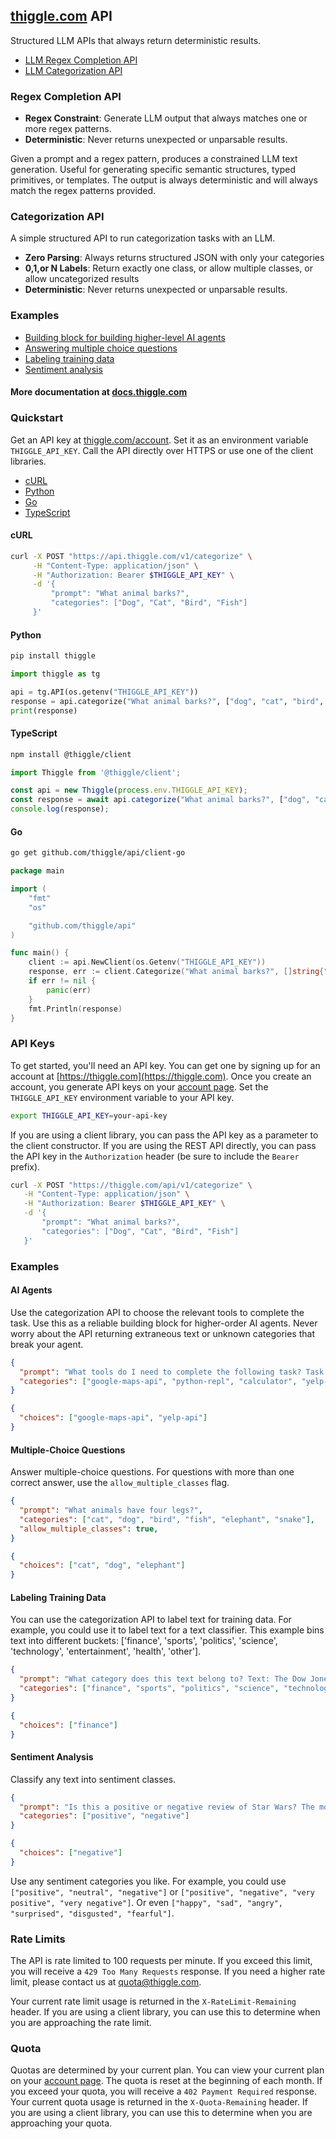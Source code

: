 ## [thiggle.com](https://thiggle.com) API

Structured LLM APIs that always return deterministic results.

- [LLM Regex Completion API](#regex-completion-api)
- [LLM Categorization API](#categorization-api)

### Regex Completion API

* **Regex Constraint**: Generate LLM output that always matches one or more regex patterns.
* **Deterministic**: Never returns unexpected or unparsable results.

Given a prompt and a regex pattern, produces a constrained LLM text generation. Useful for generating specific semantic structures, typed primitives, or templates. The output is always deterministic and will always match the regex patterns provided.

### Categorization API


A simple structured API to run categorization tasks with an LLM. 

* **Zero Parsing**: Always returns structured JSON with only your categories
* **0,1,or N Labels**: Return exactly one class, or allow multiple classes, or allow uncategorized results
* **Deterministic**: Never returns unexpected or unparsable results.

### Examples

* [Building block for building higher-level AI agents](#ai-agents)
* [Answering multiple choice questions](#multiple-choice-questions)
* [Labeling training data](#labeling-training-data)
* [Sentiment analysis](#sentiment-analysis)

#### More documentation at [docs.thiggle.com](https://docs.thiggle.com)

### Quickstart

Get an API key at [thiggle.com/account](https://thiggle.com/account). Set it as an environment variable `THIGGLE_API_KEY`. Call the API directly over HTTPS or use one of the client libraries.

* [cURL](#curl)
* [Python](#python)
* [Go](#go)
* [TypeScript](#typescript)

#### cURL
```bash
curl -X POST "https://api.thiggle.com/v1/categorize" \
     -H "Content-Type: application/json" \
     -H "Authorization: Bearer $THIGGLE_API_KEY" \
     -d '{
         "prompt": "What animal barks?",
         "categories": ["Dog", "Cat", "Bird", "Fish"]
     }'
```

#### Python
```bash
pip install thiggle
```
```python
import thiggle as tg

api = tg.API(os.getenv("THIGGLE_API_KEY"))
response = api.categorize("What animal barks?", ["dog", "cat", "bird", "fish"])
print(response)
```

#### TypeScript
```bash
npm install @thiggle/client
```
```typescript
import Thiggle from '@thiggle/client';

const api = new Thiggle(process.env.THIGGLE_API_KEY);
const response = await api.categorize("What animal barks?", ["dog", "cat", "bird", "fish"]);
console.log(response);
```

#### Go
```bash
go get github.com/thiggle/api/client-go
```
```go
package main

import (
    "fmt"
    "os"

    "github.com/thiggle/api"
)

func main() {
    client := api.NewClient(os.Getenv("THIGGLE_API_KEY"))
    response, err := client.Categorize("What animal barks?", []string{"dog", "cat", "bird", "fish"})
    if err != nil {
        panic(err)
    }
    fmt.Println(response)
}
```

### API Keys
To get started, you'll need an API key. You can get one by signing up for an account at [https://thiggle.com](https://thiggle.com). Once you create an account, you generate API keys on your [account page](https://thiggle.com/account). Set the `THIGGLE_API_KEY` environment variable to your API key.

```bash
export THIGGLE_API_KEY=your-api-key
```

If you are using a client library, you can pass the API key as a parameter to the client constructor. If you are using the REST API directly, you can pass the API key in the `Authorization` header (be sure to include the `Bearer` prefix).

  ```bash copy
  curl -X POST "https://thiggle.com/api/v1/categorize" \
     -H "Content-Type: application/json" \
     -H "Authorization: Bearer $THIGGLE_API_KEY" \
     -d '{
         "prompt": "What animal barks?",
         "categories": ["Dog", "Cat", "Bird", "Fish"]
     }'
  ```


  ### Examples

#### AI Agents
Use the categorization API to choose the relevant tools to complete the task. Use this as a reliable building block for higher-order AI agents. Never worry about the API returning extraneous text or unknown categories that break your agent.
```json
{
  "prompt": "What tools do I need to complete the following task? Task: find the best restaurant in San Francisco. Tools:",
  "categories": ["google-maps-api", "python-repl", "calculator", "yelp-api", "ffmpeg"]
}
```
```json
{
  "choices": ["google-maps-api", "yelp-api"]
}
```
#### Multiple-Choice Questions
Answer multiple-choice questions. For questions with more than one correct answer, use the `allow_multiple_classes` flag. 
```json
{
  "prompt": "What animals have four legs?",
  "categories": ["cat", "dog", "bird", "fish", "elephant", "snake"],
  "allow_multiple_classes": true,
}
```
```json
{
  "choices": ["cat", "dog", "elephant"]
}
```

#### Labeling Training Data
You can use the categorization API to label text for training data. For example, you could use it to label text for a text classifier. This example bins text into different buckets: ['finance', 'sports', 'politics', 'science', 'technology', 'entertainment', 'health', 'other'].
```json
{
  "prompt": "What category does this text belong to? Text: The Dow Jones Industrial Average fell 200 points on Monday.",
  "categories": ["finance", "sports", "politics", "science", "technology", "entertainment", "health", "other"]
}
```
```json
{
  "choices": ["finance"]
}
```


#### Sentiment Analysis
Classify any text into sentiment classes. 

```json
{
  "prompt": "Is this a positive or negative review of Star Wars? The more one sees the main characters, the less appealing they become. Luke Skywalker is a whiner, Han Solo a sarcastic clod, Princess Leia a nag, and C-3PO just a drone",
  "categories": ["positive", "negative"]
}
```
```json
{
  "choices": ["negative"]
}
```

Use any sentiment categories you like. For example, you could use `["positive", "neutral", "negative"]` or `["positive", "negative", "very positive", "very negative"]`. Or even `["happy", "sad", "angry", "surprised", "disgusted", "fearful"]`.

### Rate Limits

The API is rate limited to 100 requests per minute. If you exceed this limit, you will receive a `429 Too Many Requests` response. If you need a higher rate limit, please contact us at [quota@thiggle.com](mailto:quota@thiggle.com).

Your current rate limit usage is returned in the `X-RateLimit-Remaining` header. If you are using a client library, you can use this to determine when you are approaching the rate limit.

### Quota

Quotas are determined by your current plan. You can view your current plan on your [account page](https://thiggle.com/account). The quota is reset at the beginning of each month. If you exceed your quota, you will receive a `402 Payment Required` response. Your current quota usage is returned in the `X-Quota-Remaining` header. If you are using a client library, you can use this to determine when you are approaching your quota.

